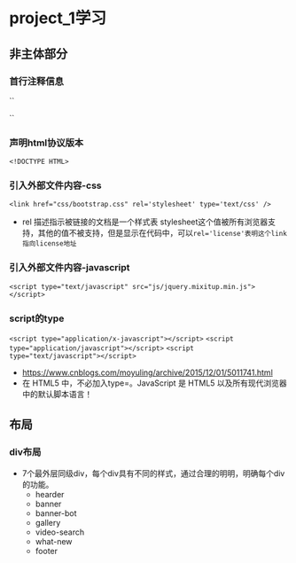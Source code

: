 # project_1学习
## 非主体部分
### 首行注释信息
``
<!--A Design by W3layouts
Author: W3layout
Author URL: http://w3layouts.com
-->
``
### 声明html协议版本
`<!DOCTYPE HTML>`

### 引入外部文件内容-css
`<link href="css/bootstrap.css" rel='stylesheet' type='text/css' />`
- rel 描述指示被链接的文档是一个样式表 stylesheet这个值被所有浏览器支持，其他的值不被支持，但是显示在代码中，可以`rel='license'表明这个link指向license地址`
### 引入外部文件内容-javascript
`<script type="text/javascript" src="js/jquery.mixitup.min.js"></script>`
### script的type
`<script type="application/x-javascript"></script>`
`<script type="application/javascript"></script>`
`<script type="text/javascript"></script>`
- https://www.cnblogs.com/moyuling/archive/2015/12/01/5011741.html
- 在 HTML5 中，不必加入type=。JavaScript 是 HTML5 以及所有现代浏览器中的默认脚本语言！

## 布局
### div布局
- 7个最外层同级div，每个div具有不同的样式，通过合理的明明，明确每个div的功能。
    - hearder
    - banner
    - banner-bot
    - gallery
    - video-search
    - what-new
    - footer

